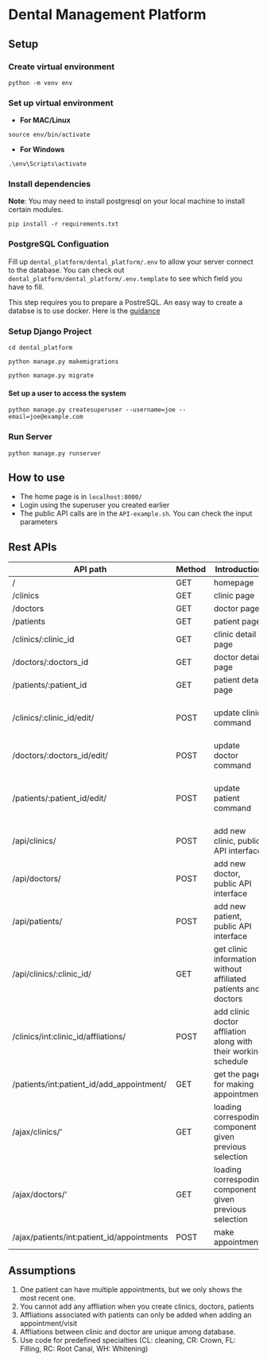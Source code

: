 # Dental Management Platform

## Setup

### Create virtual environment
```
python -m venv env
```
### Set up virtual environment
- **For MAC/Linux**
```
source env/bin/activate
```
- **For Windows**
```
.\env\Scripts\activate
```
### Install dependencies
**Note**: You may need to install postgresql on your local machine to install certain modules.
```
pip install -r requirements.txt
```
### PostgreSQL Configuation
Fill up `dental_platform/dental_platform/.env` to allow your server connect to the database. You can check out `dental_platform/dental_platform/.env.template` to see which field you have to fill.

This step requires you to prepare a PostreSQL. An easy way to create a databse is to use docker.
Here is the [guidance](./postgres.md)

### Setup Django Project
```
cd dental_platform
```
```
python manage.py makemigrations
```
```
python manage.py migrate
```
#### Set up a user to access the system
```
python manage.py createsuperuser --username=joe --email=joe@example.com
```
### Run Server
```
python manage.py runserver
```
## How to use
- The home page is in `localhost:8000/`
- Login using the superuser you created earlier
- The public API calls are in the `API-example.sh`. You can check the input parameters

## Rest APIs
| API path | Method | Introduction | payload | output |
| -------- | ------ | ------------ | ----- | ------ |
| / | GET | homepage | | html page |
| /clinics | GET | clinic page  | | html page |
| /doctors | GET | doctor page  | | html page |
| /patients | GET | patient page  | | html page |
| /clinics/:clinic_id | GET | clinic detail page  | | html page |
| /doctors/:doctors_id | GET | doctor detail page  | | html page |
| /patients/:patient_id | GET | patient detail page  | | html page |
| /clinics/:clinic_id/edit/ | POST | update clinic command  | ['id', 'name', 'phone', 'address', 'email', 'city', 'state'] | redirect |
| /doctors/:doctors_id/edit/ | POST | update doctor command  | ['id', 'npi', 'name', 'email', 'phone', 'specialties'] | redirect |
| /patients/:patient_id/edit/ | POST | update patient command  | ['id', 'name', 'phone', 'address', 'birth_date', 'ssn', 'gender'] | redirect |
| /api/clinics/ | POST | add new clinic, public API interface  | see `API-example.sh` | { sucess: true/false} |
| /api/doctors/ | POST | add new doctor, public API interface  | see `API-example.sh` | { sucess: true/false} |
| /api/patients/ | POST | add new patient, public API interface  | see `API-example.sh` | { sucess: true/false} |
| /api/clinics/:clinic_id/ | GET | get clinic information without affiliated patients and doctors | see `API-example.sh` | see `API-example.sh` |
| /clinics/int:clinic_id/affliations/ | POST | add clinic doctor affliation along with their working schedule | Form data | redirect/Error |
| /patients/int:patient_id/add_appointment/ | GET | get the page for making appointment | | html page |
| /ajax/clinics/' | GET | loading correspoding component given previous selection | | html component |
| /ajax/doctors/' | GET | loading correspoding component given previous selection | | html component |
| /ajax/patients/int:patient_id/appointments | POST | make appointment | AppointmentForm | redirect |

## Assumptions
1. One patient can have multiple appointments, but we only shows the most recent one.
1. You cannot add any affliation when you create clinics, doctors, patients
1. Affliations associated with patients can only be added when adding an appointment/visit
1. Affliations between clinic and doctor are unique among database.
1. Use code for predefined specialties (CL: cleaning, CR: Crown, FL: Filling, RC: Root Canal, WH: Whitening)